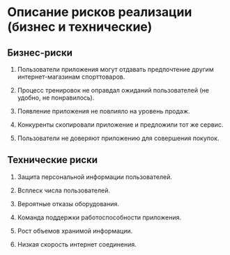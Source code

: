 # Описание рисков реализации (бизнес и технические)
## Бизнес-риски


1. Пользователи приложения могут отдавать предпочтение другим интернет-магазинам спорттоваров.

2. Процесс тренировок не оправдал ожиданий пользователей (не удобно, не понравилось).

3. Появление приложения не повлияло на уровень продаж.

4. Конкуренты скопировали приложение и предложили тот же сервис.

5. Пользователи не доверяют приложению для совершения покупок.


## Технические риски

1. Защита персональной информации пользователей.

2. Всплеск числа пользователей.

3. Вероятные отказы оборудования.

4. Команда поддержки работоспособности приложения.

5. Рост объемов хранимой информации.

6. Низкая скорость интернет соединения.
